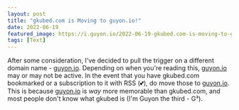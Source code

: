```yaml
---
layout: post
title: "gkubed.com is Moving to guyon.io!"
date: 2022-06-19
featured_image: https://i.guyon.io/2022-06-19-gkubed.com-is-moving-to-guyon.io/IMG_8792-1400.jpg
tags: [Text]
---
```


After some consideration, I've decided to pull the trigger on a different domain name - [guyon.io](https://guyon.io). Depending on when you're reading this, [guyon.io](https://guyon.io) may or may not be active. In the event that you have gkubed.com bookmarked or a subscription to it with RSS (💕), do move those to [guyon.io](https://guyon.io). This is because [guyon.io](https://guyon.io) is *way* more memorable than gkubed.com, and most people don't know what gkubed is (I'm Guyon the third - G³).

